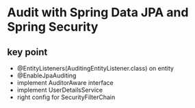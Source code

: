 # Audit with Spring Data JPA and Spring Security

## key point
* @EntityListeners(AuditingEntityListener.class) on entity
* @EnableJpaAuditing
* implement AuditorAware interface
* implement UserDetailsService 
* right config for SecurityFilterChain